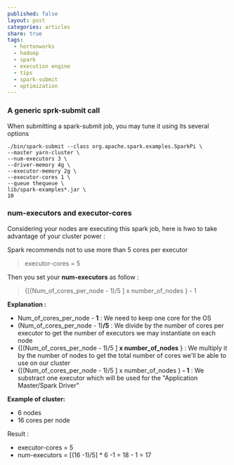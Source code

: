 ```yaml
---
published: false
layout: post
categories: articles
share: true
tags:
  - hortonworks
  - hadoop
  - spark
  - execution engine
  - tips
  - spark-submit
  - optimization
---
```


### A generic sprk-submit call

When submitting a spark-submit job, you may tune it using its several options

```shell
./bin/spark-submit --class org.apache.spark.examples.SparkPi \
--master yarn-cluster \
--num-executors 3 \
--driver-memory 4g \
--executor-memory 2g \
--executor-cores 1 \
--queue thequeue \
lib/spark-examples*.jar \
10
```

### num-executors and executor-cores

Considering your nodes are executing this spark job, here is hwo to take advantage of your cluster power : 

Spark recommends not to use more than 5 cores per executor 
> executor-cores = 5

Then you set your **num-executors** as follow : 
> {[(Num_of_cores_per_node - 1)/5 ] x number_of_nodes } - 1

**Explanation :** 
- Num_of_cores_per_node - **1** : We need to keep one core for the OS
- (Num_of_cores_per_node - 1)**/5** : We divide by the number of cores per executor to get the number of  executors we may instantiate on each node
- {[(Num_of_cores_per_node - 1)/5 ] **x number_of_nodes** } : We multiply it by the number of nodes to get the total number of cores we'll be able to use on our cluster
- {[(Num_of_cores_per_node - 1)/5 ] x number_of_nodes } **- 1** : We substract one executor which will be used for the "Application Master/Spark Driver"


**Example of cluster:**
- 6 nodes
- 16 cores per node 

Result : 
- executor-cores = 5
- num-executors = [(16 -1)/5] * 6 -1 = 18 - 1 = 17


